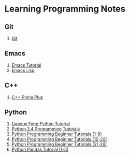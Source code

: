 # Learning Programming Notes
## Git
1. [Git](https://github.com/AdamYuWen/LearningProgramming/blob/master/git.md)
## Emacs
1. [Emacs Tutorial](https://github.com/AdamYuWen/LearningProgramming/blob/master/emacs_tutorial.md)
2. [Emacs Lisp](https://learnxinyminutes.com/docs/elisp/)
## C++
1. [C++ Prime Plus](https://github.com/AdamYuWen/CPP_Primer_Plus)
## Python
1. [Liaoxue Feng Python Tutorial](https://github.com/AdamYuWen/LearningProgramming/blob/master/Liaoxue%20Feng%20Python%20Tutorial%20Exercises.ipynb)
2. [Python 3.4 Programming Tutorials](https://github.com/AdamYuWen/LearningProgramming/blob/master/Python%203.4%20Programming%20Tutorials.ipynb)
3. [Python Programming Beginner Tutorials (1-9)](https://github.com/AdamYuWen/LearningProgramming/blob/master/Python%20Programming%20Beginner%20Tutorials%20(1-9).ipynb)
4. [Python Programming Beginner Tutorials (10-20)](https://github.com/AdamYuWen/LearningProgramming/blob/master/Python%20Programming%20Beginner%20Tutorials%20(10-20).ipynb)
5. [Python Programming Beginner Tutorials (21-26)](https://github.com/AdamYuWen/LearningProgramming/blob/master/Python%20Programming%20Beginner%20Tutorials%20(21-26).ipynb)
6. [Python Pandas Tutorial (1-5)](https://github.com/AdamYuWen/LearningProgramming/blob/master/Python%20Programming%20Beginner%20Tutorials%20(1-9).ipynb)